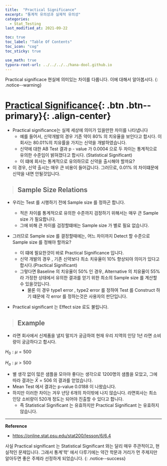 ```yaml
---
title:  "Practical Significance"
excerpt: "통계적 유의성과 실제적 유의성"
categories:
  - Stat_Testing
last_modified_at: 2021-09-22

toc: true
toc_label: "Table Of Contents"
toc_icon: "cog"
toc_sticky: true

use_math: true
typora-root-url: ../../../../hana-dool.github.io
---
```


 Practical significace 현실에 의미있는 차이를 다룹니다. 이에 대해서 알아봅시다.
{: .notice--warning}

# [Practical Significance](#link){: .btn .btn--primary}{: .align-center}

- Practical significance는 실제 세상에 의미가 있을만한 차이를 나타냅니다
  - 예를 들어서, 신약개발의 경우 기존 약이 80% 의 치유율을 보인다고 합시다. 이 회사는  80.01%의 치유률을 가지는 신약을 개발하였습니다.
  - 신약에 대한 AB Test 결과 p - value 가 0.0004 으로 두 차이는 통계적으로 유의한 수준임이 밝혀졌다고 합시다. (Statistical Significant)
  - 이 떄에 회사는 통계적으로 유의하므로 신약을 출시해야 할까요? 
- 이 경우, 신약 출시는 매우 큰 비용이 들어갑니다. 그러므로, 0.01% 의 차이떄문에 신약을 내면 안될것입니다. 

> ## Sample Size Relations

- 우리는 Test 를 시행하기 전에 Sample size 를 정하곤 합니다. 
  - 적은 차이를 통계적으로 유의한 수준까지 검정하기 위해서는 매우 큰 Sample size 가 필요합니다. 
  - 그에 비해 큰 차이를 검정할떄에는 Sample size 가 별로 필요 없습니다.
- 그러므로 Sample size 를 결정할때에는, 어느 차이까지 Detect 할 수준으로 Sample size 를 정해야 할까요? 
  - 이 떄에 필요한것이 바로 Practical Significance 입니다. 
  - 신약 개발의 경우 , 기존 신약보다 최소 치유율이 10% 향상되야 의미가 있다고 합시다.(Practical Significant)
  - 그렇다면 Baseline 의 치유율이 50% 인 경우, Alternative 의 치유율이 55% 라 가정한 상태에서 유의한 결과를 얻기 위한 최소의 Sample size 를 계산할 수 있을것입니다. 
    - 물론 이 경우 type1 error , type2 error 를 정하여 Test 를 Construct 하기 떄문에 각 error 를 정하는것은 사용자의 판단입니다.

- Practical significant 는 Effect size 로도 불립니다.

> ## Example

- 라면 회사에서 신제품을 낼지 말지가 궁금하여 현재 우리 지역의 인당 1년 라면 소비량이 궁금하다고 합시다.

$H_0 : \mu = 500$

$H_a : \mu > 500$

- 별 생각 없이 많은 샘플을 모아야 좋다는 생각으로 1200명의 샘플을 모았고, 그에 따라 결과는 $\bar{X} = 506$ 의 결과를 얻었습니다. 
- Mean Test 에서 결과는 p-value 0.0188 이 나왔습니다. 
- 하지만 이러한 차이는 겨우 년당 6개의 차이밖에 나지 않습니다. 라면회사는 최소 인당 소비량이 520개 정도는 되어야 진출할 수 있다고 합니다.
  - 즉 Statistical Significant 는 유효하지만 Practical Significant 는 유효하지 않습니다.

---

**Reference**

- <https://online.stat.psu.edu/stat200/lesson/6/6.4>

 사실 Practical significant 는 Statistical Significant 와는 달리 매우 주관적이고, 현실적인 문제입니다. 그래서 통계'학' 에서 다루기에는 약간 학문과 거리가 먼 주제지만 알아두면 좋은 주제라 선정하게 되었습니다. 
{: .notice--success}

